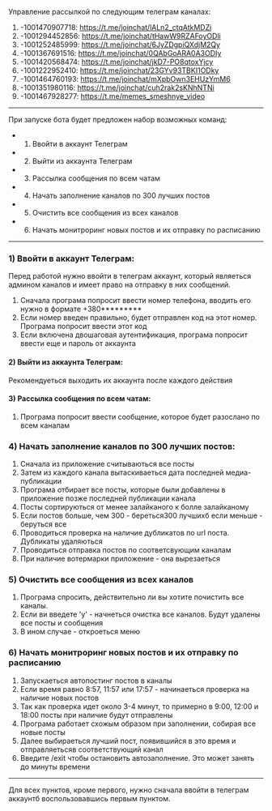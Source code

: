 Управление рассылкой по следующим телеграм каналах:
1) -1001470907718: https://t.me/joinchat/lALn2_ctqAtkMDZi
2) -1001294452856: https://t.me/joinchat/tHawW9RZAFoyODli
3) -1001252485999: https://t.me/joinchat/6JyZDgpiQXdjM2Qy
4) -1001367691516: https://t.me/joinchat/0QAbGoARA0A3ODIy
5) -1001420568474: https://t.me/joinchat/jkD7-PO8qtoxYjcy
6) -1001222952410: https://t.me/joinchat/23GYv93TBKI1ODky
7) -1001464760193: https://t.me/joinchat/mXpbOwn3EHUzYmM6
8) -1001351980116: https://t.me/joinchat/cuh2rak2sKNhNTNi
9) -1001467928277: https://t.me/memes_smeshnye_video

-----

При запуске бота будет предложен набор возможных команд:
* 1) Ввойти в аккаунт Телеграм
* 2) Выйти из аккаунта Телеграм
* 3) Рассылка сообщения по всем чатам
* 4) Начать заполнение каналов по 300 лучших постов
* 5) Очистить все сообщения из всех каналов
* 6) Начать монитроринг новых постов и их отправку по расписанию 

-----

### 1) Ввойти в аккаунт Телеграм:
Перед работой нужно ввойти в телеграм аккаунт, который являеться админом каналов и имеет право на отправку в них сообщений.
1) Сначала програма попросит ввести номер телефона, вводить его нужно в формате +380*********
2) Если номер введен правильно, будет отправлен код на этот номер. Програма попросит ввести этот код
3) Если включена двошаговая аутентификация, програма попросит ввести еще и пароль от аккаунта


#### 2) Выйти из аккаунта Телеграм:
Рекомендуеться выходить их аккаунта после каждого действия


#### 3) Рассылка сообщения по всем чатам:
1. Програма попросит ввести сообщение, которое будет разослано по всем каналам


### 4) Начать заполнение каналов по 300 лучших постов:
1. Сначала из приложение считываються все посты
2. Затем из каждого канала вытаскиваеться дата последней медиа-публикации
3. Програма отбирает все посты, которые были добавлены в приложение позже последней публикации канала
4. Посты сортируються от менее залайканого к болле залайканому
5. Если постов больше, чем 300 - береться300 лучшихб если меньше - беруться все
6. Проводиться проверка на наличие дубликатов по url поста. Дубликаты удаляються
7. Проводиться отправка постов по соответсвующим каналам
8. При наличие вотермарки приложение - она вырезаеться


### 5) Очистить все сообщения из всех каналов
1. Програма спросить, действительно ли вы хотите почистить все каналы.
2. Если ви введете 'y' - начнеться очистка все каналов. Будут удалены все посты и сообщения
3. В ином случае - откроеться меню 


### 6) Начать монитроринг новых постов и их отправку по расписанию 
1. Запускаеться автопостинг постов в каналы
2. Если время равно 8:57, 11:57 или 17:57 - начинаеться проверка на наличие новых постов
3. Так как проверка идет около 3-4 минут, то примерно в 9:00, 12:00 и 18:00 посты при наличие будут отправлены
4. Програма работает схожым образом при заполнении, собирая все новые посты
5. Далее выбираеться лучший пост, появившийся в это время и отправляетьсяв соответствующий канал
6. Введите /exit чтобы остановить автозаполнение. Это может занять до минуты времени

-----

Для всех пунктов, кроме первого, нужно сначала ввойти в телеграм аккаунтб воспользовавшись первым пунктом.



